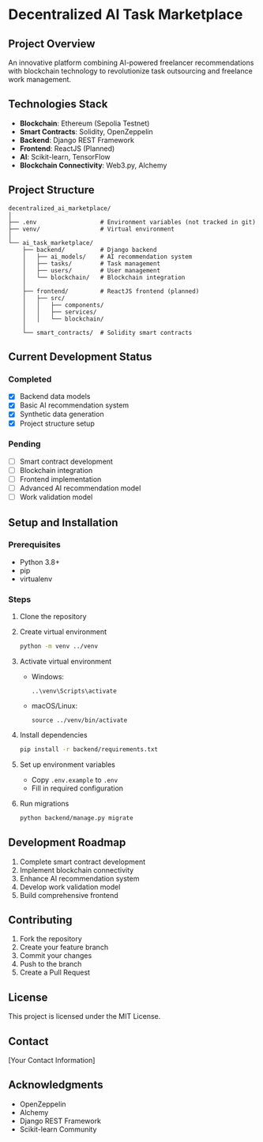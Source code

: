 # Decentralized AI Task Marketplace

## Project Overview
An innovative platform combining AI-powered freelancer recommendations with blockchain technology to revolutionize task outsourcing and freelance work management.

## Technologies Stack
- **Blockchain**: Ethereum (Sepolia Testnet)
- **Smart Contracts**: Solidity, OpenZeppelin
- **Backend**: Django REST Framework
- **Frontend**: ReactJS (Planned)
- **AI**: Scikit-learn, TensorFlow
- **Blockchain Connectivity**: Web3.py, Alchemy

## Project Structure
```
decentralized_ai_marketplace/
│
├── .env                  # Environment variables (not tracked in git)
├── venv/                 # Virtual environment
│
└── ai_task_marketplace/
    ├── backend/          # Django backend
    │   ├── ai_models/    # AI recommendation system
    │   ├── tasks/        # Task management
    │   ├── users/        # User management
    │   └── blockchain/   # Blockchain integration
    │
    ├── frontend/         # ReactJS frontend (planned)
    │   ├── src/
    │   │   ├── components/
    │   │   ├── services/
    │   │   └── blockchain/
    │
    └── smart_contracts/  # Solidity smart contracts
```

## Current Development Status

### Completed
- [x] Backend data models
- [x] Basic AI recommendation system
- [x] Synthetic data generation
- [x] Project structure setup

### Pending
- [ ] Smart contract development
- [ ] Blockchain integration
- [ ] Frontend implementation
- [ ] Advanced AI recommendation model
- [ ] Work validation model

## Setup and Installation

### Prerequisites
- Python 3.8+
- pip
- virtualenv

### Steps
1. Clone the repository
2. Create virtual environment
   ```bash
   python -m venv ../venv
   ```

3. Activate virtual environment
   - Windows:
     ```
     ..\venv\Scripts\activate
     ```
   - macOS/Linux:
     ```
     source ../venv/bin/activate
     ```

4. Install dependencies
   ```bash
   pip install -r backend/requirements.txt
   ```

5. Set up environment variables
   - Copy `.env.example` to `.env`
   - Fill in required configuration

6. Run migrations
   ```bash
   python backend/manage.py migrate
   ```

## Development Roadmap
1. Complete smart contract development
2. Implement blockchain connectivity
3. Enhance AI recommendation system
4. Develop work validation model
5. Build comprehensive frontend

## Contributing
1. Fork the repository
2. Create your feature branch
3. Commit your changes
4. Push to the branch
5. Create a Pull Request

## License
This project is licensed under the MIT License.

## Contact
[Your Contact Information]

## Acknowledgments
- OpenZeppelin
- Alchemy
- Django REST Framework
- Scikit-learn Community
